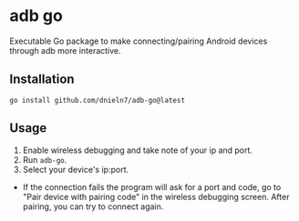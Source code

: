 # adb go

Executable Go package to make connecting/pairing Android devices through adb more interactive.

## Installation

```shell
go install github.com/dnieln7/adb-go@latest
``` 

## Usage

1. Enable wireless debugging and take note of your ip and port.
2. Run `adb-go`.
3. Select your device's ip:port.

* If the connection fails the program will ask for a port and code, go to "Pair device with pairing code" in the
  wireless debugging screen. After pairing, you can try to connect again. 
